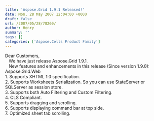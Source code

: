 ```yaml
---
title: 'Aspose.Grid 1.9.1 Released!'
date: Mon, 28 May 2007 12:04:00 +0000
draft: false
url: /2007/05/28/78260/
author: Henry
summary: ''
tags: []
categories: ['Aspose.Cells Product Family']
---
```


Dear Customers,  
   We have just release Aspose.Grid 1.9.1.  
   New features and enhancements in this release (Since version 1.9.0):  
Aspose.Grid.Web  
1\. Supports XHTML 1.0 specification.  
2\. Supports Worksheets Serialization. So you can use StateServer or SQLServer as session store.  
3\. Supports both Auto Filtering and Custom Filtering.  
4\. CLS Compliant.  
5\. Supports dragging and scrolling.  
6\. Supports displaying command bar at top side.  
7\. Optimized sheet tab scrolling.









